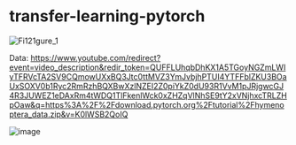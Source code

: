# transfer-learning-pytorch

![Fi121gure_1](https://github.com/user-attachments/assets/dff7db64-0312-49fd-ae2f-f08654903534)  

Data: https://www.youtube.com/redirect?event=video_description&redir_token=QUFFLUhqbDhKX1A5TGoyNGZmLWIyTFRVcTA2SV9CQmowUXxBQ3Jtc0ttMVZ3YmJvbjhPTUI4YTFFblZKU3BOaUxSOXV0b1Ryc2RmRzhBQXBwXzlNZEI2Z0piYkZ0dU93R1VvM1pJRjgwcGJ4R3JUWEZ1eDAxRm4tWDQ1TlFkenlWck0xZHZqVlNhSE9tY2xVNjhxcTRLZHpOaw&q=https%3A%2F%2Fdownload.pytorch.org%2Ftutorial%2Fhymenoptera_data.zip&v=K0lWSB2QoIQ  

![image](https://github.com/user-attachments/assets/f3d5df1a-0773-429c-8649-27f14e297814)  

